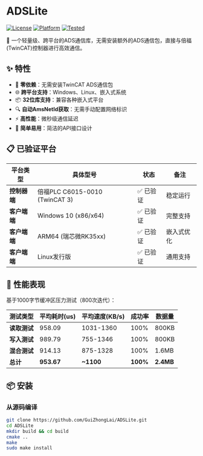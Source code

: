 # ADSLite

[![License](https://img.shields.io/badge/license-MIT-blue.svg)](LICENSE)
[![Platform](https://img.shields.io/badge/platform-cross--platform-brightgreen.svg)](https://github.com/yourusername/ADSLite)
[![Tested](https://img.shields.io/badge/tested-Beckhoff%20C6015--0010-success)](https://www.beckhoff.com)

:rocket: 一个轻量级、跨平台的ADS通信库，无需安装额外的ADS通信包，直接与倍福(TwinCAT)控制器进行高效通信。

## :sparkles: 特性

- :rocket: **零依赖**：无需安装TwinCAT ADS通信包
- :globe_with_meridians: **跨平台支持**：Windows、Linux、嵌入式系统
- :package: **32位库支持**：兼容各种嵌入式平台
- :mag: **自动AmsNetId获取**：无需手动配置网络标识
- :zap: **高性能**：微秒级通信延迟
- :wrench: **简单易用**：简洁的API接口设计

## :clipboard: 已验证平台

| 平台类型 | 具体型号 | 状态 | 备注 |
|---------|---------|------|------|
| **控制器端** | 倍福PLC C6015-0010 (TwinCAT 3) | :white_check_mark: 已验证 | 稳定运行 |
| **客户端端** | Windows 10 (x86/x64) | :white_check_mark: 已验证 | 完整支持 |
| **客户端端** | ARM64 (瑞芯微RK35xx) | :white_check_mark: 已验证 | 嵌入式优化 |
| **客户端端** | Linux发行版 | :white_check_mark: 已验证 | 通用支持 |

## :rocket: 性能表现

基于1000字节缓冲区压力测试（800次迭代）：

| 测试类型 | 平均耗时(us) | 平均速度(KB/s) | 成功率 | 数据量 |
|---------|-------------|---------------|--------|--------|
| **读取测试** | 958.09 | 1031-1360 | 100% | 800KB |
| **写入测试** | 989.79 | 755-1346 | 100% | 800KB |
| **混合测试** | 914.13 | 875-1328 | 100% | 1.6MB |
| **总计** | **953.67** | **~1100** | **100%** | **2.4MB** |

## :package: 安装

### 从源码编译

```bash
git clone https://github.com/GuiZhongLai/ADSLite.git
cd ADSLite
mkdir build && cd build
cmake ..
make
sudo make install
